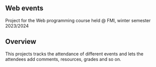 ## Web events
Project for the Web programming course held @ FMI, winter semester 2023/2024

## Overview
This projects tracks the attendance of different events and lets the attendees add comments, resources, grades and so on.